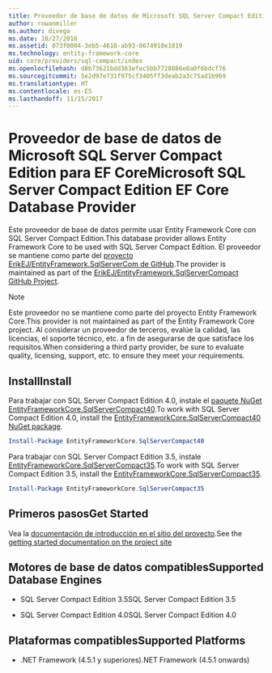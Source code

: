 ```yaml
---
title: Proveedor de base de datos de Microsoft SQL Server Compact Edition - EF Core
author: rowanmiller
ms.author: divega
ms.date: 10/27/2016
ms.assetid: 073f0004-3eb5-4618-ab93-0674910e1819
ms.technology: entity-framework-core
uid: core/providers/sql-compact/index
ms.openlocfilehash: d8b73621bdd363efec5bb7728886e0a0f6bdcf76
ms.sourcegitcommit: 5e2d97e731f975cf3405ff3deab2a3c75ad1b969
ms.translationtype: HT
ms.contentlocale: es-ES
ms.lasthandoff: 11/15/2017
---
```

# <a name="microsoft-sql-server-compact-edition-ef-core-database-provider"></a><span data-ttu-id="f7bb3-102">Proveedor de base de datos de Microsoft SQL Server Compact Edition para EF Core</span><span class="sxs-lookup"><span data-stu-id="f7bb3-102">Microsoft SQL Server Compact Edition EF Core Database Provider</span></span>

<span data-ttu-id="f7bb3-103">Este proveedor de base de datos permite usar Entity Framework Core con SQL Server Compact Edition.</span><span class="sxs-lookup"><span data-stu-id="f7bb3-103">This database provider allows Entity Framework Core to be used with SQL Server Compact Edition.</span></span> <span data-ttu-id="f7bb3-104">El proveedor se mantiene como parte del [proyecto ErikEJ/EntityFramework.SqlServerCom de GitHub](https://github.com/ErikEJ/EntityFramework.SqlServerCompact).</span><span class="sxs-lookup"><span data-stu-id="f7bb3-104">The provider is maintained as part of the [ErikEJ/EntityFramework.SqlServerCompact GitHub Project](https://github.com/ErikEJ/EntityFramework.SqlServerCompact).</span></span>

> [!NOTE]  
> <span data-ttu-id="f7bb3-105">Este proveedor no se mantiene como parte del proyecto Entity Framework Core.</span><span class="sxs-lookup"><span data-stu-id="f7bb3-105">This provider is not maintained as part of the Entity Framework Core project.</span></span> <span data-ttu-id="f7bb3-106">Al considerar un proveedor de terceros, evalúe la calidad, las licencias, el soporte técnico, etc. a fin de asegurarse de que satisface los requisitos.</span><span class="sxs-lookup"><span data-stu-id="f7bb3-106">When considering a third party provider, be sure to evaluate quality, licensing, support, etc. to ensure they meet your requirements.</span></span>

## <a name="install"></a><span data-ttu-id="f7bb3-107">Install</span><span class="sxs-lookup"><span data-stu-id="f7bb3-107">Install</span></span>

<span data-ttu-id="f7bb3-108">Para trabajar con SQL Server Compact Edition 4.0, instale el [paquete NuGet EntityFrameworkCore.SqlServerCompact40](https://www.nuget.org/packages/EntityFrameworkCore.SqlServerCompact40).</span><span class="sxs-lookup"><span data-stu-id="f7bb3-108">To work with SQL Server Compact Edition 4.0, install the [EntityFrameworkCore.SqlServerCompact40 NuGet package](https://www.nuget.org/packages/EntityFrameworkCore.SqlServerCompact40).</span></span>

``` powershell
Install-Package EntityFrameworkCore.SqlServerCompact40
```

<span data-ttu-id="f7bb3-109">Para trabajar con SQL Server Compact Edition 3.5, instale [EntityFrameworkCore.SqlServerCompact35](https://www.nuget.org/packages/EntityFrameworkCore.SqlServerCompact35).</span><span class="sxs-lookup"><span data-stu-id="f7bb3-109">To work with SQL Server Compact Edition 3.5, install the [EntityFrameworkCore.SqlServerCompact35](https://www.nuget.org/packages/EntityFrameworkCore.SqlServerCompact35).</span></span>

``` powershell
Install-Package EntityFrameworkCore.SqlServerCompact35
```

## <a name="get-started"></a><span data-ttu-id="f7bb3-110">Primeros pasos</span><span class="sxs-lookup"><span data-stu-id="f7bb3-110">Get Started</span></span>

<span data-ttu-id="f7bb3-111">Vea la [documentación de introducción en el sitio del proyecto](https://github.com/ErikEJ/EntityFramework.SqlServerCompact/wiki/Using-EF-Core-with-SQL-Server-Compact-in-Traditional-.NET-Applications).</span><span class="sxs-lookup"><span data-stu-id="f7bb3-111">See the [getting started documentation on the project site](https://github.com/ErikEJ/EntityFramework.SqlServerCompact/wiki/Using-EF-Core-with-SQL-Server-Compact-in-Traditional-.NET-Applications)</span></span>

## <a name="supported-database-engines"></a><span data-ttu-id="f7bb3-112">Motores de base de datos compatibles</span><span class="sxs-lookup"><span data-stu-id="f7bb3-112">Supported Database Engines</span></span>

* <span data-ttu-id="f7bb3-113">SQL Server Compact Edition 3.5</span><span class="sxs-lookup"><span data-stu-id="f7bb3-113">SQL Server Compact Edition 3.5</span></span>

* <span data-ttu-id="f7bb3-114">SQL Server Compact Edition 4.0</span><span class="sxs-lookup"><span data-stu-id="f7bb3-114">SQL Server Compact Edition 4.0</span></span>

## <a name="supported-platforms"></a><span data-ttu-id="f7bb3-115">Plataformas compatibles</span><span class="sxs-lookup"><span data-stu-id="f7bb3-115">Supported Platforms</span></span>

* <span data-ttu-id="f7bb3-116">.NET Framework (4.5.1 y superiores)</span><span class="sxs-lookup"><span data-stu-id="f7bb3-116">.NET Framework (4.5.1 onwards)</span></span>

